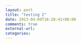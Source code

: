 ```yaml
---
layout: post
title: "testing 2"
date: 2013-04-09T16:28:41+08:00
comments: true
external-url: 
categories: 
---
```


<i class="icon-book icon-4x"></i>
